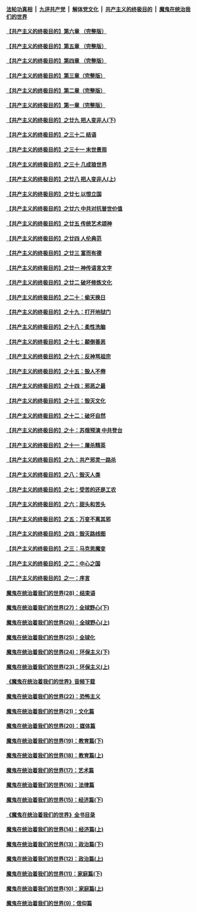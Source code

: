 ####  [法轮功真相](../../../../basic/blob/master/README.md?t=04151001) &nbsp;|&nbsp; [九评共产党](../../../../9ping.md/blob/master/README.md?t=04151001) &nbsp;|&nbsp; [解体党文化](../../../../jtdwh.md/blob/master/README.md?t=04151001)  &nbsp;|&nbsp; [共产主义的终极目的](../../../../gczydzjmd.md/blob/master/README.md?t=04151001) &nbsp;|&nbsp; [魔鬼在统治我们的世界](../../../../mgztzwmdsj.md/blob/master/README.md?t=04151001) 

#### [【共产主义的终极目的】第六章 （完整版）](../pages/nsc422/n11428913.md?t=04151001) 

#### [【共产主义的终极目的】第五章 （完整版）](../pages/nsc422/n11428912.md?t=04151001) 

#### [【共产主义的终极目的】第四章 （完整版）](../pages/nsc422/n11428907.md?t=04151001) 

#### [【共产主义的终极目的】第三章（完整版）](../pages/nsc422/n11428848.md?t=04151001) 

#### [【共产主义的终极目的】第二章（完整版）](../pages/nsc422/n11428831.md?t=04151001) 

#### [【共产主义的终极目的】第一章（完整版）](../pages/nsc422/n11417651.md?t=04151001) 

#### [【共产主义的终极目的】之廿九 把人变非人(下)](../pages/nsc422/n11344140.md?t=04151001) 

#### [【共产主义的终极目的】之三十二 结语](../pages/nsc422/n11360535.md?t=04151001) 

#### [【共产主义的终极目的】之三十一 末世景观](../pages/nsc422/n11351129.md?t=04151001) 

#### [【共产主义的终极目的】之三十 几成狼世界](../pages/nsc422/n11348280.md?t=04151001) 

#### [【共产主义的终极目的】之廿八 把人变非人(上)](../pages/nsc422/n11340492.md?t=04151001) 

#### [【共产主义的终极目的】之廿七 以恨立国](../pages/nsc422/n11336944.md?t=04151001) 

#### [【共产主义的终极目的】之廿六 中共对抗普世价值](../pages/nsc422/n11324785.md?t=04151001) 

#### [【共产主义的终极目的】之廿五 传统艺术颂神](../pages/nsc422/n11296396.md?t=04151001) 

#### [【共产主义的终极目的】之廿四 人伦典范](../pages/nsc422/n11296397.md?t=04151001) 

#### [【共产主义的终极目的】之廿三 富而有德](../pages/nsc422/n11283598.md?t=04151001) 

#### [【共产主义的终极目的】之廿一 神传语言文字](../pages/nsc422/n11263265.md?t=04151001) 

#### [【共产主义的终极目的】之廿二 破坏修炼文化](../pages/nsc422/n11245728.md?t=04151001) 

#### [【共产主义的终极目的】之二十：偷天换日](../pages/nsc422/n11238846.md?t=04151001) 

#### [【共产主义的终极目的】之十九：打开地狱门](../pages/nsc422/n11206376.md?t=04151001) 

#### [【共产主义的终极目的】之十八：柔性洗脑](../pages/nsc422/n11199994.md?t=04151001) 

#### [【共产主义的终极目的】之十七：颠倒善恶](../pages/nsc422/n11179782.md?t=04151001) 

#### [【共产主义的终极目的】之十六：反神骂祖宗](../pages/nsc422/n11166798.md?t=04151001) 

#### [【共产主义的终极目的】之十五：毁人不倦](../pages/nsc422/n11166792.md?t=04151001) 

#### [【共产主义的终极目的】之十四：邪恶之最](../pages/nsc422/n11150249.md?t=04151001) 

#### [【共产主义的终极目的】之十三：毁灭文化](../pages/nsc422/n11135227.md?t=04151001) 

#### [【共产主义的终极目的】之十二：破坏自然](../pages/nsc422/n11135214.md?t=04151001) 

#### [【共产主义的终极目的】之十：苏俄预演 中共登台](../pages/nsc422/n11118424.md?t=04151001) 

#### [【共产主义的终极目的】之十一：屠杀精英](../pages/nsc422/n11118442.md?t=04151001) 

#### [【共产主义的终极目的】之九：共产邪灵一路杀](../pages/nsc422/n11114139.md?t=04151001) 

#### [【共产主义的终极目的】之八：毁灭人类](../pages/nsc422/n11108503.md?t=04151001) 

#### [【共产主义的终极目的】之七：受苦的还是工农](../pages/nsc422/n11101809.md?t=04151001) 

#### [【共产主义的终极目的】之六：甜头和苦头](../pages/nsc422/n11096971.md?t=04151001) 

#### [【共产主义的终极目的】之五：万变不离其邪](../pages/nsc422/n11091285.md?t=04151001) 

#### [【共产主义的终极目的】之四：毁灭路线图](../pages/nsc422/n11086284.md?t=04151001) 

#### [【共产主义的终极目的】之三：马克思魔变](../pages/nsc422/n11061941.md?t=04151001) 

#### [【共产主义的终极目的】之二：中心之国](../pages/nsc422/n11047728.md?t=04151001) 

#### [【共产主义的终极目的】之一：序言](../pages/nsc422/n11086077.md?t=04151001) 

#### [魔鬼在统治着我们的世界(28)：结束语](../pages/nsc422/n10936246.md?t=04151001) 

#### [魔鬼在统治着我们的世界(27)：全球野心(下)](../pages/nsc422/n10928319.md?t=04151001) 

#### [魔鬼在统治着我们的世界(26)：全球野心(上)](../pages/nsc422/n10900318.md?t=04151001) 

#### [魔鬼在统治着我们的世界(25)：全球化](../pages/nsc422/n10788205.md?t=04151001) 

#### [魔鬼在统治着我们的世界(24)：环保主义(下)](../pages/nsc422/n10695307.md?t=04151001) 

#### [魔鬼在统治着我们的世界(23)：环保主义(上)](../pages/nsc422/n10688613.md?t=04151001) 

#### [《魔鬼在统治着我们的世界》音频下载](../pages/nsc422/n10635553.md?t=04151001) 

#### [魔鬼在统治着我们的世界(22)：恐怖主义](../pages/nsc422/n10614727.md?t=04151001) 

#### [魔鬼在统治着我们的世界(21)：文化篇](../pages/nsc422/n10597706.md?t=04151001) 

#### [魔鬼在统治着我们的世界(20)：媒体篇](../pages/nsc422/n10586579.md?t=04151001) 

#### [魔鬼在统治着我们的世界(19)：教育篇(下)](../pages/nsc422/n10564808.md?t=04151001) 

#### [魔鬼在统治着我们的世界(18)：教育篇(上)](../pages/nsc422/n10526970.md?t=04151001) 

#### [魔鬼在统治着我们的世界(17)：艺术篇](../pages/nsc422/n10499093.md?t=04151001) 

#### [魔鬼在统治着我们的世界(16)：法律篇](../pages/nsc422/n10485969.md?t=04151001) 

#### [魔鬼在统治着我们的世界(15)：经济篇(下)](../pages/nsc422/n10469975.md?t=04151001) 

#### [《魔鬼在统治着我们的世界》全书目录](../pages/nsc422/n10464261.md?t=04151001) 

#### [魔鬼在统治着我们的世界(14)：经济篇(上)](../pages/nsc422/n10457370.md?t=04151001) 

#### [魔鬼在统治着我们的世界(13)：政治篇(下)](../pages/nsc422/n10448270.md?t=04151001) 

#### [魔鬼在统治着我们的世界(12)：政治篇(上)](../pages/nsc422/n10444576.md?t=04151001) 

#### [魔鬼在统治着我们的世界(11)：家庭篇(下)](../pages/nsc422/n10440961.md?t=04151001) 

#### [魔鬼在统治着我们的世界(10)：家庭篇(上)](../pages/nsc422/n10435448.md?t=04151001) 

#### [魔鬼在统治着我们的世界(9)：信仰篇](../pages/nsc422/n10432159.md?t=04151001) 

